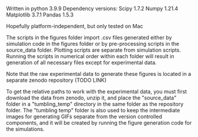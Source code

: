 Written in python 3.9.9
Dependency versions:
Scipy 1.7.2
Numpy 1.21.4
Matplotlib 3.7.1
Pandas 1.5.3

Hopefully platform-independent, but only tested on Mac

The scripts in the figures folder import .csv files generated either by simulation code in the figures folder or by pre-processing scripts in the source_data folder. Plotting scripts are separate from simulation scripts. Running the scripts in numerical order within each folder will result in generation of all necessary files except for experimental data.

Note that the raw experimental data to generate these figures is located in a separate zenodo repository (TODO LINK)

To get the relative paths to work with the experimental data, you must first download the data from zenodo, unzip it, and place the "source_data" folder in a "tumbling_temp" directory in the same folder as the repository folder. The "tumbling temp" folder is also used to keep the intermediate images for generating GIFs separate from the version controlled components, and it will be created by running the figure generation code for the simulations.
